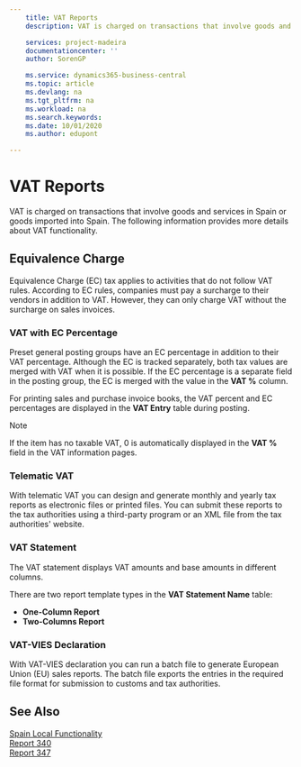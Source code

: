 ```yaml
---
    title: VAT Reports
    description: VAT is charged on transactions that involve goods and services in Spain or goods imported into Spain. The following information provides more details about VAT functionality.

    services: project-madeira 
    documentationcenter: ''
    author: SorenGP

    ms.service: dynamics365-business-central
    ms.topic: article
    ms.devlang: na
    ms.tgt_pltfrm: na
    ms.workload: na
    ms.search.keywords:
    ms.date: 10/01/2020
    ms.author: edupont

---
```

# VAT Reports
VAT is charged on transactions that involve goods and services in Spain or goods imported into Spain. The following information provides more details about VAT functionality.  

## Equivalence Charge  
Equivalence Charge (EC) tax applies to activities that do not follow VAT rules. According to EC rules, companies must pay a surcharge to their vendors in addition to VAT. However, they can only charge VAT without the surcharge on sales invoices.  

### VAT with EC Percentage  
Preset general posting groups have an EC percentage in addition to their VAT percentage. Although the EC is tracked separately, both tax values are merged with VAT when it is possible. If the EC percentage is a separate field in the posting group, the EC is merged with the value in the **VAT %** column.  

For printing sales and purchase invoice books, the VAT percent and EC percentages are displayed in the **VAT Entry** table during posting.  

> [!NOTE]  
>  If the item has no taxable VAT, 0 is automatically displayed in the **VAT %** field in the VAT information pages.  

### Telematic VAT  
With telematic VAT you can design and generate monthly and yearly tax reports as electronic files or printed files. You can submit these reports to the tax authorities using a third-party program or an XML file from the tax authorities' website.  

### VAT Statement  
The VAT statement displays VAT amounts and base amounts in different columns.  

There are two report template types in the **VAT Statement Name** table:  

- **One-Column Report**  
- **Two-Columns Report**  

### VAT-VIES Declaration  
With VAT-VIES declaration you can run a batch file to generate European Union (EU) sales reports. The batch file exports the entries in the required file format for submission to customs and tax authorities.  

## See Also  
 [Spain Local Functionality](spain-local-functionality.md)   
 [Report 340](report-340.md)   
 [Report 347](report-347.md)
